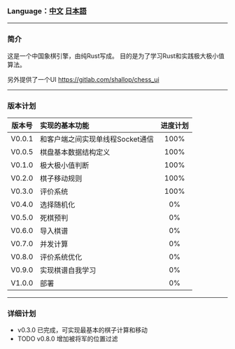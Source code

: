 ### Language：[中文](Readme.md "Readme.md") [日本語](Readme_jp.md "Readme_jp.md")
---
### 简介
这是一个中国象棋引擎，由纯Rust写成。
目的是为了学习Rust和实践极大极小值算法。

另外提供了一个UI
https://gitlab.com/shallop/chess_ui

---

### 版本计划

| 版本号 | 实现的基本功能 | 进度计划 |
|:---:|:---|:---:|
| V0.0.1 | 和客户端之间实现单线程Socket通信 | 100% |
| V0.0.5 | 棋盘基本数据结构定义 | 100% |
| V0.1.0 | 极大极小值判断 | 100% |
| V0.2.0 | 棋子移动规则 | 100% |
| V0.3.0 | 评价系统 | 100% |
| V0.4.0 | 选择随机化 | 0% |
| V0.5.0 | 死棋预判 | 0% |
| V0.6.0 | 导入棋谱 | 0% |
| V0.7.0 | 并发计算 | 0% |
| V0.8.0 | 评价系统优化 | 0% |
| V0.9.0 | 实现棋谱自我学习 | 0% |
| V1.0.0 | 部署 | 0% |

---

### 详细计划
- v0.3.0 已完成，可实现最基本的棋子计算和移动
- TODO v0.8.0 增加被将军的位置过滤
